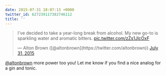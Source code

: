 ```yaml
---
date: 2015-07-31 18:07:13 +0000
twitter_id: 627239117382746112
title: ''
---
```


<blockquote class="twitter-tweet"><p lang="en" dir="ltr">I&#39;ve decided to take a year-long break from alcohol. My new go-to is sparkling water and aromatic bitters. <a href="http://t.co/zZs1JlcOxF">pic.twitter.com/zZs1JlcOxF</a></p>&mdash; Alton Brown ([@altonbrown](https://twitter.com/altonbrown)) <a href="https://twitter.com/altonbrown/status/627228590740877312?ref_src=twsrc%5Etfw">July 31, 2015</a></blockquote>
<script async src="https://platform.twitter.com/widgets.js" charset="utf-8"></script>

[@altonbrown](https://twitter.com/altonbrown) more power too you! Let me know if you find a nice analog for a gin and tonic.

